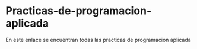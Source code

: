# Practicas-de-programacion-aplicada

En este enlace se encuentran todas las practicas de programacion aplicada

